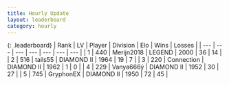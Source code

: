 ```yaml
---
title: Hourly Update
layout: leaderboard
category: hourly
---
```


{: .leaderboard}
| Rank | LV | Player | Division | Elo | Wins | Losses |
| --- | --- | --- | --- | --- | --- | --- |
| <span data-change="3">1</span> | 440 | <span title="ID: 489101">Merijn2018</span> | LEGEND | <span data-change="50">2000</span> | <span data-change="6">36</span> | <span data-change="1">14</span> |
| <span data-change="1">2</span> | 516 | <span title="ID: 170123">tails55</span> | DIAMOND II | <span data-change="10">1964</span> | <span data-change="1">19</span> | <span data-change="0">7</span> |
| <span data-change="-1">3</span> | 220 | <span title="ID: 539711">Connection</span> | DIAMOND II | <span data-change="0">1962</span> | <span data-change="0">1</span> | <span data-change="0">0</span> |
| <span data-change="13">4</span> | 229 | <span title="ID: 475512">Vanya666&yacute;</span> | DIAMOND II | <span data-change="76">1952</span> | <span data-change="6">30</span> | <span data-change="1">27</span> |
| <span data-change="-4">5</span> | 745 | <span title="ID: 315148">GryphonEX</span> | DIAMOND II | <span data-change="-36">1950</span> | <span data-change="3">72</span> | <span data-change="5">45</span> |